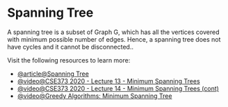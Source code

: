 # Spanning Tree

A spanning tree is a subset of Graph G, which has all the vertices covered with minimum possible number of edges. Hence, a spanning tree does not have cycles and it cannot be disconnected..

Visit the following resources to learn more:

- [@article@Spanning Tree](https://www.tutorialspoint.com/data_structures_algorithms/spanning_tree.htm)
- [@video@CSE373 2020 - Lecture 13 - Minimum Spanning Trees](https://www.youtube.com/watch?v=oolm2VnJUKw&list=PLOtl7M3yp-DX6ic0HGT0PUX_wiNmkWkXx&index=13)
- [@video@CSE373 2020 - Lecture 14 - Minimum Spanning Trees (cont)](https://www.youtube.com/watch?v=RktgPx0MarY&list=PLOtl7M3yp-DX6ic0HGT0PUX_wiNmkWkXx&index=14)
- [@video@Greedy Algorithms: Minimum Spanning Tree](https://www.youtube.com/watch?v=tKwnms5iRBU&index=16&list=PLUl4u3cNGP6317WaSNfmCvGym2ucw3oGp)
